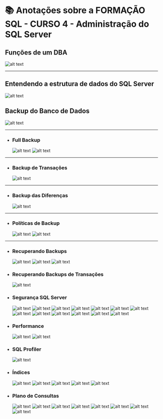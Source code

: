 # 📚 Anotações sobre a FORMAÇÃO SQL - CURSO 4 - Administração do SQL Server

## Funções de um DBA

![alt text](image.png)

---

## Entendendo a estrutura de dados do SQL Server

![alt text](image-1.png)

## Backup do Banco de Dados

![alt text](image-2.png)

---

- ### Full Backup

    ![alt text](image-3.png)
    ![alt text](image-4.png)

---

- ### Backup de Transações

    ![alt text](image-5.png)

---

- ### Backup das Diferenças

    ![alt text](image-6.png)

---

- ### Políticas de Backup

    ![alt text](image-8.png)
    ![alt text](image-7.png)

---

- ### Recuperando Backups

    ![alt text](image-9.png)
    ![alt text](image-10.png)
    ![alt text](image-11.png)

- ### Recuperando Backups de Transações

    ![alt text](image-12.png)

- ### Segurança SQL Server

    ![alt text](image-13.png)
    ![alt text](image-14.png)
    ![alt text](image-15.png)
    ![alt text](image-16.png)
    ![alt text](image-17.png)
    ![alt text](image-18.png)
    ![alt text](image-19.png)
    ![alt text](image-20.png)
    ![alt text](image-21.png)
    ![alt text](image-22.png)
    ![alt text](image-23.png)
    ![alt text](image-24.png)
    ![alt text](image-25.png)
    
- ### Performance

    ![alt text](image-26.png)
    ![alt text](image-27.png)

- ### SQL Profiler

    ![alt text](image-28.png)

- ### Índices

    ![alt text](image-29.png)
    ![alt text](image-30.png)
    ![alt text](image-31.png)
    ![alt text](image-32.png)
    ![alt text](image-33.png)

- ### Plano de Consultas

    ![alt text](image-34.png)
    ![alt text](image-35.png)
    ![alt text](image-36.png)
    ![alt text](image-37.png)
    ![alt text](image-38.png)
    ![alt text](image-39.png)
    ![alt text](image-40.png)
    ![alt text](image-41.png)
    